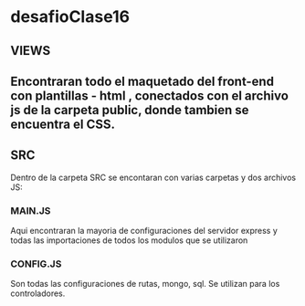 # desafioClase16
## VIEWS 
Encontraran todo el maquetado del front-end con plantillas - html , conectados con el archivo js de la carpeta public, donde tambien se encuentra el CSS.
-----------------------------------------------------------------------------------------------------------------------------------------------------------
## SRC
Dentro de la carpeta SRC se encontaran con varias carpetas y dos archivos JS:

### MAIN.JS
Aqui encontraran la mayoria de configuraciones del servidor express y todas las importaciones de todos los modulos que se utilizaron

### CONFIG.JS 
Son todas las configuraciones de rutas, mongo, sql. Se utilizan para los controladores.

